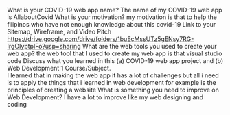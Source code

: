 What is your COVID-19 web app name?
The name of my COVID-19 web app is AllaboutCovid
What is your motivation?
my motivation is that to help the filipinos who have not enough knowledge about this covid-19
Link to your Sitemap, Wireframe, and Video Pitch
https://drive.google.com/drive/folders/1buEcMssUTz5gENsy7RG-IrgOIyptpIFo?usp=sharing
What are the web tools you used to create your web app?
the web tool that I used to create my web app is that visual studio code
Discuss what you learned in this (a) COVID-19 web app project and (b) Web Development 1 Course/Subject.  
I learned that in making the web app it has a lot of challenges but all i need is to apply the things that i learned in web development for example is the principles of creating a website
What is something you need to improve on Web Development?
I have a lot to improve like my web designing and coding
